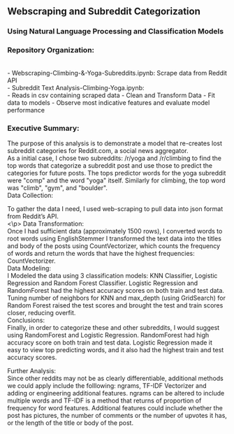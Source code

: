 ## Webscraping and Subreddit Categorization
### Using Natural Language Processing and Classification Models

### Repository Organization:
<br>
- Webscraping-Climbing-&-Yoga-Subreddits.ipynb: Scrape data from Reddit API
<br>
 - Subreddit Text Analysis-Climbing-Yoga.ipynb:
<br>
    - Reads in csv containing scraped data
    - Clean and Transform Data
    - Fit data to models
    - Observe most indicative features and evaluate model performance
<br>

### Executive Summary:
The purpose of this analysis is to demonstrate a model that re-creates lost subreddit categories for Reddit.com, a social news aggregator.
<br>
As a initial case, I chose two subreddits: /r/yoga and /r/climbing to find the top words that categorize a subreddit post and use those to predict the categories for future posts. The tops predictor words for the yoga subreddit  were "comp" and the word "yoga" itself. Similarly for climbing, the top word was "climb", "gym", and "boulder".
<br>
Data Collection:<br>
<p>To gather the data I need, I used web-scraping to pull data into json format from Reddit’s API.
<br> <\p>
Data Transformation: <br>
Once I had sufficient data (approximately 1500 rows), I converted words to root words using EnglishStemmer I transformed the text data into  the titles and body of the posts using CountVectorizer, which counts the frequency of words and return the words that have the highest frequencies: CountVectorizer.
<br>
Data Modeling: <br>
I Modeled the data using 3 classification models: KNN Classifier, Logistic Regression and Random Forest Classifier. Logistic Regression and RandomForest had the highest accuracy scores on both train and test data. Tuning number of neighbors for KNN and max_depth (using GridSearch) for Random Forest raised the test scores and brought the test and train scores closer, reducing overfit.

<br>
Conclusions: <br>
Finally, in order to categorize these and other subreddits, I would suggest using RandomForest and Logistic Regression. RandomForest had high accuracy score on both train and test data. Logistic Regression made it easy to view top predicting words, and it also had the highest train and test accuracy scores.

Further Analysis:<br>
Since other reddits  may not be as clearly differentiable, additional methods we could apply include the folllowing: ngrams, TF-IDF Vectorizer and adding or engineering additional features. ngrams can be altered to include multiple words and TF-IDF is a method that returns of proportion of frequency for word features. Additional features could include whether the post has pictures, the number of comments or the number of upvotes it has, or the length of the title or body of the post.

